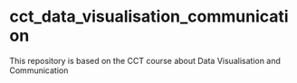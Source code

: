 # cct_data_visualisation_communication
This repository is based on the CCT course about Data Visualisation and Communication
